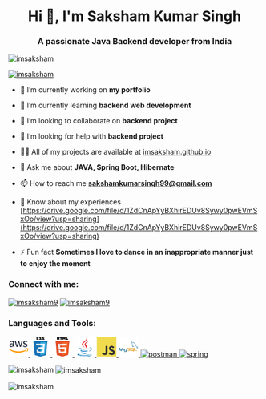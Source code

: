 <h1 align="center">Hi 👋, I'm Saksham Kumar Singh</h1>
<h3 align="center">A passionate Java Backend developer from India</h3>

<p align="left"> <img src="https://komarev.com/ghpvc/?username=imsaksham&label=Profile%20views&color=0e75b6&style=flat" alt="imsaksham" /> </p>

<p align="left"> <a href="https://github.com/ryo-ma/github-profile-trophy"><img src="https://github-profile-trophy.vercel.app/?username=imsaksham" alt="imsaksham" /></a> </p>

- 🔭 I’m currently working on **my portfolio**

- 🌱 I’m currently learning **backend web development**

- 👯 I’m looking to collaborate on **backend project**

- 🤝 I’m looking for help with **backend project**

- 👨‍💻 All of my projects are available at [imsaksham.github.io](imsaksham.github.io)

- 💬 Ask me about **JAVA, Spring Boot, Hibernate**

- 📫 How to reach me **sakshamkumarsingh99@gmail.com**

- 📄 Know about my experiences [https://drive.google.com/file/d/1ZdCnApYyBXhirEDUv8Sywy0pwEVmSxOo/view?usp=sharing](https://drive.google.com/file/d/1ZdCnApYyBXhirEDUv8Sywy0pwEVmSxOo/view?usp=sharing)

- ⚡ Fun fact **Sometimes I love to dance in an inappropriate manner just to enjoy the moment**

<h3 align="left">Connect with me:</h3>
<p align="left">
<a href="https://linkedin.com/in/imsaksham9" target="blank"><img align="center" src="https://raw.githubusercontent.com/rahuldkjain/github-profile-readme-generator/master/src/images/icons/Social/linked-in-alt.svg" alt="imsaksham9" height="30" width="40" /></a>
<a href="https://mail.google.com/" target="blank"><img align="center" src="https://logos-world.net/wp-content/uploads/2020/11/Gmail-Logo.png" alt="imsaksham9" height="30" width="40" /></a>
</p>

<h3 align="left">Languages and Tools:</h3>
<p align="left"> <a href="https://aws.amazon.com" target="_blank" rel="noreferrer"> <img src="https://raw.githubusercontent.com/devicons/devicon/master/icons/amazonwebservices/amazonwebservices-original-wordmark.svg" alt="aws" width="40" height="40"/> </a> <a href="https://www.w3schools.com/css/" target="_blank" rel="noreferrer"> <img src="https://raw.githubusercontent.com/devicons/devicon/master/icons/css3/css3-original-wordmark.svg" alt="css3" width="40" height="40"/> </a> <a href="https://www.w3.org/html/" target="_blank" rel="noreferrer"> <img src="https://raw.githubusercontent.com/devicons/devicon/master/icons/html5/html5-original-wordmark.svg" alt="html5" width="40" height="40"/> </a> <a href="https://www.java.com" target="_blank" rel="noreferrer"> <img src="https://raw.githubusercontent.com/devicons/devicon/master/icons/java/java-original.svg" alt="java" width="40" height="40"/> </a> <a href="https://developer.mozilla.org/en-US/docs/Web/JavaScript" target="_blank" rel="noreferrer"> <img src="https://raw.githubusercontent.com/devicons/devicon/master/icons/javascript/javascript-original.svg" alt="javascript" width="40" height="40"/> </a> <a href="https://www.mysql.com/" target="_blank" rel="noreferrer"> <img src="https://raw.githubusercontent.com/devicons/devicon/master/icons/mysql/mysql-original-wordmark.svg" alt="mysql" width="40" height="40"/> </a> <a href="https://postman.com" target="_blank" rel="noreferrer"> <img src="https://www.vectorlogo.zone/logos/getpostman/getpostman-icon.svg" alt="postman" width="40" height="40"/> </a> <a href="https://spring.io/" target="_blank" rel="noreferrer"> <img src="https://www.vectorlogo.zone/logos/springio/springio-icon.svg" alt="spring" width="40" height="40"/> </a> </p>

<p><img align="left" src="https://github-readme-stats.vercel.app/api/top-langs?username=imsaksham&show_icons=true&locale=en&layout=compact" alt="imsaksham" /></p>

<p>&nbsp;<img align="center" src="https://github-readme-stats.vercel.app/api?username=imsaksham&show_icons=true&locale=en" alt="imsaksham" /></p>

<p><img align="center" src="https://github-readme-streak-stats.herokuapp.com/?user=imsaksham&" alt="imsaksham" /></p>
